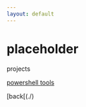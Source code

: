 ```yaml
---
layout: default
---
```



# placeholder
projects

[powershell tools](https://github.com/Budder-99/Powershell-Tools)

[back[(./)
